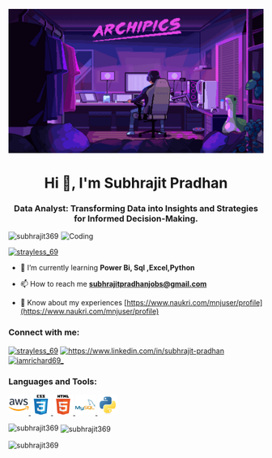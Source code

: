 [![MasterHead](https://github.com/subhrajit369/subhrajit369/blob/main/banner.gif)](https://github.com/subhrajit369/subhrajit369/blob/main/banner.gif)
<h1 align="center">Hi 👋, I'm Subhrajit Pradhan</h1>
<h3 align="center">Data Analyst: Transforming Data into Insights and Strategies for Informed Decision-Making.</h3>
<img align="right" alt="Coding" width="400" src="https://github.com/subhrajit369/subhrajit369/blob/main/Pkg.gif">

<p align="left"> <img src="https://komarev.com/ghpvc/?username=subhrajit369&label=Profile%20views&color=0e75b6&style=flat" alt="subhrajit369" /> </p>

<p align="left"> <a href="https://twitter.com/strayless_69" target="blank"><img src="https://img.shields.io/twitter/follow/strayless_69?logo=twitter&style=for-the-badge" alt="strayless_69" /></a> </p>

- 🌱 I’m currently learning **Power Bi, Sql ,Excel,Python**

- 📫 How to reach me **subhrajitpradhanjobs@gmail.com**

- 📄 Know about my experiences [https://www.naukri.com/mnjuser/profile](https://www.naukri.com/mnjuser/profile)

<h3 align="left">Connect with me:</h3>
<p align="left">
<a href="https://twitter.com/strayless_69" target="blank"><img align="center" src="https://raw.githubusercontent.com/rahuldkjain/github-profile-readme-generator/master/src/images/icons/Social/twitter.svg" alt="strayless_69" height="30" width="40" /></a>
<a href="https://linkedin.com/in/https://www.linkedin.com/in/subhrajit-pradhan" target="blank"><img align="center" src="https://raw.githubusercontent.com/rahuldkjain/github-profile-readme-generator/master/src/images/icons/Social/linked-in-alt.svg" alt="https://www.linkedin.com/in/subhrajit-pradhan" height="30" width="40" /></a>
<a href="https://instagram.com/iamrichard69_" target="blank"><img align="center" src="https://raw.githubusercontent.com/rahuldkjain/github-profile-readme-generator/master/src/images/icons/Social/instagram.svg" alt="iamrichard69_" height="30" width="40" /></a>
</p>

<h3 align="left">Languages and Tools:</h3>
<p align="left"> <a href="https://aws.amazon.com" target="_blank" rel="noreferrer"> <img src="https://raw.githubusercontent.com/devicons/devicon/master/icons/amazonwebservices/amazonwebservices-original-wordmark.svg" alt="aws" width="40" height="40"/> </a> <a href="https://www.w3schools.com/css/" target="_blank" rel="noreferrer"> <img src="https://raw.githubusercontent.com/devicons/devicon/master/icons/css3/css3-original-wordmark.svg" alt="css3" width="40" height="40"/> </a> <a href="https://www.w3.org/html/" target="_blank" rel="noreferrer"> <img src="https://raw.githubusercontent.com/devicons/devicon/master/icons/html5/html5-original-wordmark.svg" alt="html5" width="40" height="40"/> </a> <a href="https://www.mysql.com/" target="_blank" rel="noreferrer"> <img src="https://raw.githubusercontent.com/devicons/devicon/master/icons/mysql/mysql-original-wordmark.svg" alt="mysql" width="40" height="40"/> </a> <a href="https://www.python.org" target="_blank" rel="noreferrer"> <img src="https://raw.githubusercontent.com/devicons/devicon/master/icons/python/python-original.svg" alt="python" width="40" height="40"/> </a> </p>

<p><img align="left" src="https://github-readme-stats.vercel.app/api/top-langs?username=subhrajit369&show_icons=true&locale=en&layout=compact" alt="subhrajit369" /></p>

<p>&nbsp;<img align="center" src="https://github-readme-stats.vercel.app/api?username=subhrajit369&show_icons=true&locale=en" alt="subhrajit369" /></p>

<p><img align="center" src="https://github-readme-streak-stats.herokuapp.com/?user=subhrajit369&" alt="subhrajit369" /></p>
